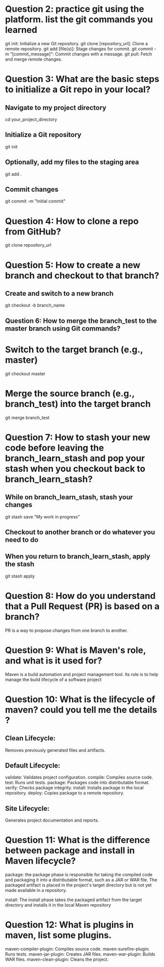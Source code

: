 # Question 2: practice git using the platform. list the git commands you learned
git init: Initialize a new Git repository.
git clone [repository_url]: Clone a remote repository.
git add [file(s)]: Stage changes for commit.
git commit -m "[commit_message]": Commit changes with a message.
git pull: Fetch and merge remote changes.


# Question 3: What are the basic steps to initialize a Git repo in your local?
## Navigate to my project directory
cd your_project_directory

## Initialize a Git repository
git init

## Optionally, add my files to the staging area
git add .

## Commit changes
git commit -m "Initial commit"

# Question 4: How to clone a repo from GitHub?
git clone repository_url

# Question 5: How to create a new branch and checkout to that branch?
##  Create and switch to a new branch
git checkout -b branch_name

## Question 6: How to merge the branch_test to the master branch using Git commands?
# Switch to the target branch (e.g., master)
git checkout master

# Merge the source branch (e.g., branch_test) into the target branch
git merge branch_test

# Question 7: How to stash your new code before leaving the branch_learn_stash and pop your stash when you checkout back to branch_learn_stash?
## While on branch_learn_stash, stash your changes
git stash save "My work in progress"

## Checkout to another branch or do whatever you need to do
## When you return to branch_learn_stash, apply the stash
git stash apply

# Question 8: How do you understand that a Pull Request (PR) is based on a branch?
PR is a way to propose changes from one branch to another. 

# Question 9: What is Maven's role, and what is it used for?
Maven is a build automation and project management tool. Its role is to help manage the build lifecycle of a software project

# Question 10: What is the lifecycle of maven? could you tell me the details ?
## Clean Lifecycle:
Removes previously generated files and artifacts.

## Default Lifecycle:
validate: Validates project configuration.
compile: Compiles source code.
test: Runs unit tests.
package: Packages code into distributable format.
verify: Checks package integrity.
install: Installs package in the local repository.
deploy: Copies package to a remote repository.
## Site Lifecycle:
Generates project documentation and reports.

# Question 11: What is the difference between package and install in Maven lifecycle?
package: the package phase is responsible for taking the compiled code and packaging it into a distributable format, such as a JAR or WAR file. 
The packaged artifact is placed in the project's target directory but is not yet made available in a repository.

install: The install phase takes the packaged artifact from the target directory and installs it in the local Maven repository


# Question 12: What is plugins in maven, list some plugins.
maven-compiler-plugin: Compiles source code.
maven-surefire-plugin: Runs tests.
maven-jar-plugin: Creates JAR files.
maven-war-plugin: Builds WAR files.
maven-clean-plugin: Cleans the project.

